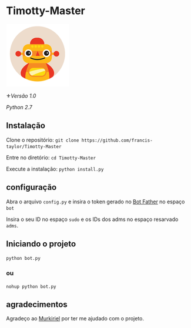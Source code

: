 # Timotty-Master
![teste](images.png)

⚜️*Versão 1.0*

*Python 2.7*
## Instalação

Clone o repositório:
`git clone https://github.com/francis-taylor/Timotty-Master`

Entre no diretório:
`cd Timotty-Master`

Execute a instalação:
`python install.py`

## configuração
Abra o arquivo `config.py` e insira o token gerado no [Bot Father](https://t.me/BotFather) no espaço `bot`

Insira o seu ID no espaço `sudo` e os IDs dos adms no espaço resarvado `adms`.

## Iniciando o projeto

`python bot.py`

### ou

`nohup python bot.py`


## agradecimentos

Agradeço ao [Murkiriel](https://t.me/Mkriel) por ter me ajudado com o projeto.
